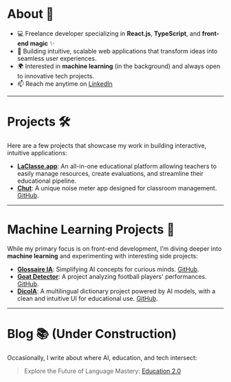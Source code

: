 # About 🤙
- 💻 Freelance developer specializing in **React.js**, **TypeScript**, and **front-end magic** ✨  
- 🔧 Building intuitive, scalable web applications that transform ideas into seamless user experiences.  
- 🌍 Interested in **machine learning** (in the background) and always open to innovative tech projects.  
- 📫 Reach me anytime on [LinkedIn](https://www.linkedin.com/in/jason-suarez/)

---

# Projects 🛠️
Here are a few projects that showcase my work in building interactive, intuitive applications:

- **[LaClasse.app](https://www.laclasse.app/)**: An all-in-one educational platform allowing teachers to easily manage resources, create evaluations, and streamline their educational pipeline.  
- **[Chut](https://chut.me/)**: A unique noise meter app designed for classroom management. [GitHub](https://github.com/All-Khwarizmi/chut-next).

---

# Machine Learning Projects 🤖
While my primary focus is on front-end development, I’m diving deeper into **machine learning** and experimenting with interesting side projects:

- **[Glossaire IA](https://glossaireia.streamlit.app/)**: Simplifying AI concepts for curious minds. [GitHub](https://github.com/All-Khwarizmi/glossaire_ia).
- **[Goat Detector](https://huggingface.co/spaces/swarecito/football_goat_detector)**: A project analyzing football players' performances. [GitHub](https://github.com/All-Khwarizmi/goat_detector).
- **[DicoIA](https://dicoia.streamlit.app/)**: A multilingual dictionary project powered by AI models, with a clean and intuitive UI for educational use. [GitHub](https://github.com/All-Khwarizmi/dico-ia).

---

# Blog 📚 (Under Construction)
Occasionally, I write about where AI, education, and tech intersect:
> Explore the Future of Language Mastery: [Education 2.0](https://all-khwarizmi.github.io/blog_quarto/)
